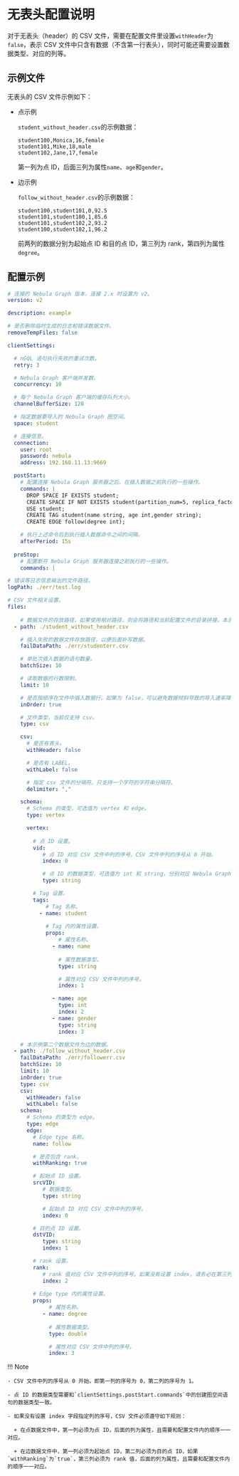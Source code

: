 # 无表头配置说明

对于无表头（header）的 CSV 文件，需要在配置文件里设置`withHeader`为`false`，表示 CSV 文件中只含有数据（不含第一行表头），同时可能还需要设置数据类型、对应的列等。

## 示例文件

无表头的 CSV 文件示例如下：

- 点示例

  `student_without_header.csv`的示例数据：

  ```csv
  student100,Monica,16,female
  student101,Mike,18,male
  student102,Jane,17,female
  ```

  第一列为点 ID，后面三列为属性`name`、`age`和`gender`。

- 边示例

  `follow_without_header.csv`的示例数据：

  ```csv
  student100,student101,0,92.5
  student101,student100,1,85.6
  student101,student102,2,93.2
  student100,student102,1,96.2
  ```

  前两列的数据分别为起始点 ID 和目的点 ID，第三列为 rank，第四列为属性`degree`。

## 配置示例

```yaml
# 连接的 Nebula Graph 版本，连接 2.x 时设置为 v2。
version: v2

description: example

# 是否删除临时生成的日志和错误数据文件。
removeTempFiles: false

clientSettings:

  # nGQL 语句执行失败的重试次数。
  retry: 3

  # Nebula Graph 客户端并发数。
  concurrency: 10 

  # 每个 Nebula Graph 客户端的缓存队列大小。
  channelBufferSize: 128

  # 指定数据要导入的 Nebula Graph 图空间。
  space: student

  # 连接信息。
  connection:
    user: root
    password: nebula
    address: 192.168.11.13:9669

  postStart:
    # 配置连接 Nebula Graph 服务器之后，在插入数据之前执行的一些操作。
    commands: |
      DROP SPACE IF EXISTS student;
      CREATE SPACE IF NOT EXISTS student(partition_num=5, replica_factor=1, vid_type=FIXED_STRING(20));
      USE student;
      CREATE TAG student(name string, age int,gender string);
      CREATE EDGE follow(degree int);

    # 执行上述命令后到执行插入数据命令之间的间隔。
    afterPeriod: 15s
  
  preStop:
    # 配置断开 Nebula Graph 服务器连接之前执行的一些操作。
    commands: |

# 错误等日志信息输出的文件路径。    
logPath: ./err/test.log

# CSV 文件相关设置。
files:
  
    # 数据文件的存放路径，如果使用相对路径，则会将路径和当前配置文件的目录拼接。本示例第一个数据文件为点的数据。
  - path: ./student_without_header.csv

    # 插入失败的数据文件存放路径，以便后面补写数据。
    failDataPath: ./err/studenterr.csv

    # 单批次插入数据的语句数量。
    batchSize: 10

    # 读取数据的行数限制。
    limit: 10

    # 是否按顺序在文件中插入数据行。如果为 false，可以避免数据倾斜导致的导入速率降低。
    inOrder: true

    # 文件类型，当前仅支持 csv。
    type: csv

    csv:
      # 是否有表头。
      withHeader: false

      # 是否有 LABEL。
      withLabel: false

      # 指定 csv 文件的分隔符。只支持一个字符的字符串分隔符。
      delimiter: ","

    schema:
      # Schema 的类型，可选值为 vertex 和 edge。
      type: vertex

      vertex:
        
        # 点 ID 设置。
        vid:
           # 点 ID 对应 CSV 文件中列的序号。CSV 文件中列的序号从 0 开始。
           index: 0

           # 点 ID 的数据类型，可选值为 int 和 string，分别对应 Nebula Graph 中的 INT64 和 FIXED_STRING。
           type: string

        # Tag 设置。   
        tags:
            # Tag 名称。
          - name: student
           
            # Tag 内的属性设置。
            props:
                # 属性名称。
              - name: name
                
                # 属性数据类型。
                type: string

                # 属性对应 CSV 文件中列的序号。
                index: 1

              - name: age
                type: int
                index: 2
              - name: gender
                type: string
                index: 3

    # 本示例第二个数据文件为边的数据。
  - path: ./follow_without_header.csv
    failDataPath: ./err/followerr.csv
    batchSize: 10
    limit: 10
    inOrder: true
    type: csv
    csv:
      withHeader: false
      withLabel: false
    schema:
      # Schema 的类型为 edge。
      type: edge
      edge:
        # Edge type 名称。
        name: follow

        # 是否包含 rank。
        withRanking: true

        # 起始点 ID 设置。
        srcVID:
           # 数据类型。
           type: string

           # 起始点 ID 对应 CSV 文件中列的序号。
           index: 0

        # 目的点 ID 设置。
        dstVID:
           type: string
           index: 1

        # rank 设置。
        rank:
           # rank 值对应 CSV 文件中列的序号。如果没有设置 index，请务必在第三列设置 rank 的值。之后的列依次设置各属性。
           index: 2
        
        # Edge type 内的属性设置。
        props:
             # 属性名称。
           - name: degree
             
             # 属性数据类型。
             type: double

             # 属性对应 CSV 文件中列的序号。
             index: 3
```

!!! Note

    - CSV 文件中列的序号从 0 开始，即第一列的序号为 0，第二列的序号为 1。

    - 点 ID 的数据类型需要和`clientSettings.postStart.commands`中的创建图空间语句的数据类型一致。

    - 如果没有设置 index 字段指定列的序号，CSV 文件必须遵守如下规则：

      + 在点数据文件中，第一列必须为点 ID，后面的列为属性，且需要和配置文件内的顺序一一对应。

      + 在边数据文件中，第一列必须为起始点 ID，第二列必须为目的点 ID，如果`withRanking`为`true`，第三列必须为 rank 值，后面的列为属性，且需要和配置文件内的顺序一一对应。
